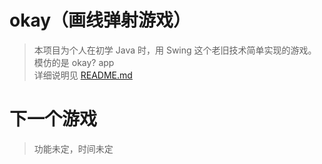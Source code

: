 # okay（画线弹射游戏）
> 本项目为个人在初学 Java 时，用 Swing 这个老旧技术简单实现的游戏。模仿的是 okay? app  
>详细说明见 [README.md](https://github.com/xuyj1111/game/blob/master/okay/README.md)
# 下一个游戏
> 功能未定，时间未定
